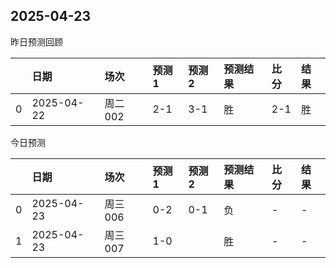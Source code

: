 

 ## 2025-04-23

昨日预测回顾

|    | 日期         | 场次    | 预测1   | 预测2   | 预测结果   | 比分   | 结果   |
|---:|:-----------|:------|:------|:------|:-------|:-----|:-----|
|  0 | 2025-04-22 | 周二002 | 2-1   | 3-1   | 胜      | 2-1  | 胜    |

今日预测

|    | 日期         | 场次    | 预测1   | 预测2   | 预测结果   | 比分   | 结果   |
|---:|:-----------|:------|:------|:------|:-------|:-----|:-----|
|  0 | 2025-04-23 | 周三006 | 0-2   | 0-1   | 负      | -    | -    |
|  1 | 2025-04-23 | 周三007 | 1-0   |       | 胜      | -    | -    |
